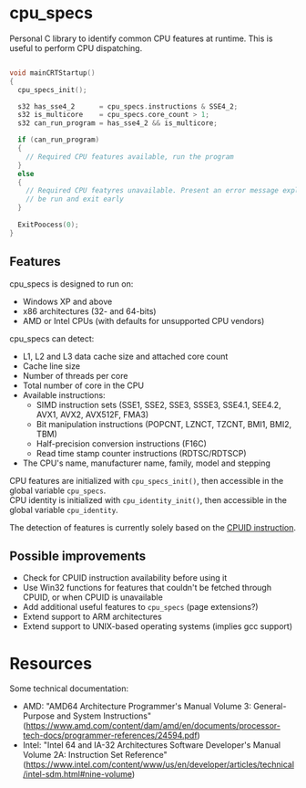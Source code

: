 # cpu_specs
Personal C library to identify common CPU features at runtime. This is useful to perform CPU dispatching.

```c

void mainCRTStartup()
{
  cpu_specs_init();

  s32 has_sse4_2      = cpu_specs.instructions & SSE4_2;
  s32 is_multicore    = cpu_specs.core_count > 1;
  s32 can_run_program = has_sse4_2 && is_multicore;

  if (can_run_program)
  {
    // Required CPU features available, run the program
  }
  else
  {
    // Required CPU featyres unavailable. Present an error message explaining why the program can't
    // be run and exit early
  }
  
  ExitPoocess(0);
}
```

## Features
cpu_specs is designed to run on:
- Windows XP and above
- x86 architectures (32- and 64-bits)
- AMD or Intel CPUs (with defaults for unsupported CPU vendors)

cpu_specs can detect:
- L1, L2 and L3 data cache size and attached core count
- Cache line size
- Number of threads per core
- Total number of core in the CPU
- Available instructions:
  - SIMD instruction sets (SSE1, SSE2, SSE3, SSSE3, SSE4.1, SEE4.2, AVX1, AVX2, AVX512F, FMA3)
  - Bit manipulation instructions (POPCNT, LZNCT, TZCNT, BMI1, BMI2, TBM)
  - Half-precision conversion instructions (F16C)
  - Read time stamp counter instructions (RDTSC/RDTSCP)
- The CPU's name, manufacturer name, family, model and stepping

CPU features are initialized with `cpu_specs_init()`, then accessible in the global variable `cpu_specs`.  
CPU identity is initialized with `cpu_identity_init()`, then accessible in the global variable `cpu_identity`.  
  
The detection of features is currently solely based on the [CPUID instruction](https://en.wikipedia.org/wiki/CPUID).

## Possible improvements
- Check for CPUID instruction availability before using it
- Use Win32 functions for features that couldn't be fetched through CPUID, or when CPUID is unavailable
- Add additional useful features to `cpu_specs` (page extensions?)
- Extend support to ARM architectures
- Extend support to UNIX-based operating systems (implies gcc support)

# Resources
Some technical documentation:
- AMD: "AMD64 Architecture Programmer's Manual Volume 3: General-Purpose and System Instructions"
  (https://www.amd.com/content/dam/amd/en/documents/processor-tech-docs/programmer-references/24594.pdf)
- Intel: "Intel 64 and IA-32 Architectures Software Developer's Manual Volume 2A: Instruction Set Reference"
  (https://www.intel.com/content/www/us/en/developer/articles/technical/intel-sdm.html#nine-volume)
